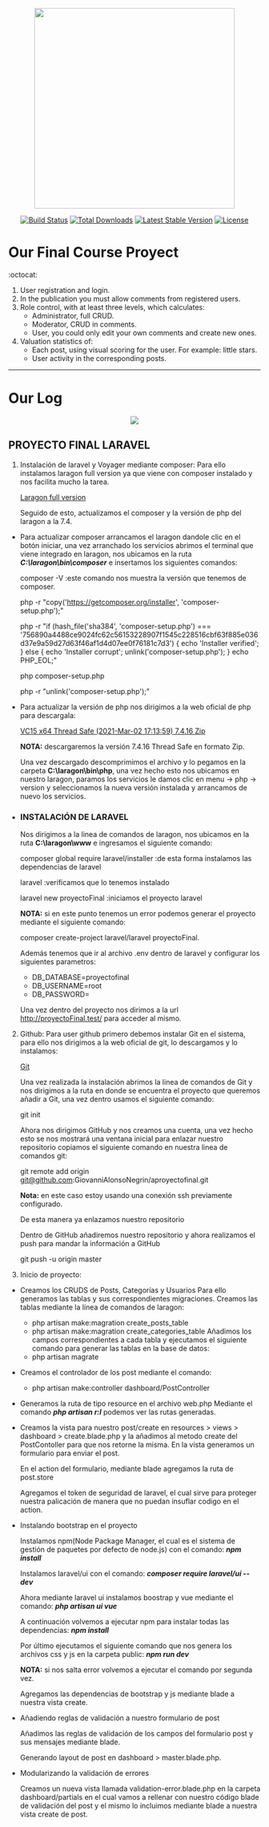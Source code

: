 <p align="center"><a href="https://laravel.com" target="_blank"><img src="https://raw.githubusercontent.com/laravel/art/master/logo-lockup/5%20SVG/2%20CMYK/1%20Full%20Color/laravel-logolockup-cmyk-red.svg" width="400"></a></p>

<p align="center">
<a href="https://travis-ci.org/laravel/framework"><img src="https://travis-ci.org/laravel/framework.svg" alt="Build Status"></a>
<a href="https://packagist.org/packages/laravel/framework"><img src="https://img.shields.io/packagist/dt/laravel/framework" alt="Total Downloads"></a>
<a href="https://packagist.org/packages/laravel/framework"><img src="https://img.shields.io/packagist/v/laravel/framework" alt="Latest Stable Version"></a>
<a href="https://packagist.org/packages/laravel/framework"><img src="https://img.shields.io/packagist/l/laravel/framework" alt="License"></a>
</p>

# Our Final Course Proyect

:octocat:

1. User registration and login.
2. In the publication you must allow comments from registered users.
3. Role control, with at least three levels, which calculates:
    - Administrator, full CRUD.
    - Moderator, CRUD in comments.
    - User, you could only edit your own comments and create new ones.
4. Valuation statistics of:
    - Each post, using visual scoring for the user. For example: little stars.
    - User activity in the corresponding posts.

* * * 

# **Our Log**

<p align="center"><img src="https://upload.wikimedia.org/wikipedia/commons/thumb/9/9a/Laravel.svg/200px-Laravel.svg.png"</p>

## PROYECTO FINAL LARAVEL


1. Instalación de laravel y Voyager mediante composer:
      Para ello instalamos laragon full version ya que viene con composer instalado y nos facilita mucho la tarea.
 
      [Laragon full version](https://laragon.org/download/index.html)
       
      Seguido de esto, actualizamos el composer y la versión de php del laragon a la 7.4.

 - Para actualizar composer arrancamos el laragon dandole clic en el botón iniciar, una vez arranchado los servicios abrimos el terminal que viene integrado en laragon, nos ubicamos en la ruta ***C:\laragon\bin\composer*** e insertamos los siguientes comandos:

      composer -V :este comando nos muestra la versión que tenemos de composer.

      php -r "copy('https://getcomposer.org/installer', 'composer-setup.php');"

      php -r "if (hash_file('sha384', 'composer-setup.php') === '756890a4488ce9024fc62c56153228907f1545c228516cbf63f885e036d37e9a59d27d63f46af1d4d07ee0f76181c7d3') { echo 'Installer verified'; } else { echo 'Installer corrupt'; unlink('composer-setup.php'); } echo PHP_EOL;"

      php composer-setup.php

      php -r "unlink('composer-setup.php');"

 - Para actualizar la versión de php nos dirigimos a la web oficial de php para descargala:

      [VC15 x64 Thread Safe (2021-Mar-02 17:13:59) 7.4.16 Zip](https://windows.php.net/download#php-8.0)
      
      **NOTA:** descargaremos la versión 7.4.16 Thread Safe en formato Zip.

      Una vez descargado descomprimimos el archivo y lo pegamos en la carpeta **C:\laragon\bin\php**, una vez hecho esto nos ubicamos en nuestro laragon, paramos los servicios le damos clic en menu -> php -> version y seleccionamos la nueva versión instalada y arrancamos de nuevo los servicios.

 - ### **INSTALACIÓN DE LARAVEL**
      Nos dirigimos a la linea de comandos de laragon, nos ubicamos en la ruta **C:\laragon\www** e ingresamos el siguiente comando:

      composer global require laravel/installer :de esta forma instalamos las dependencias de laravel

      laravel :verificamos que lo tenemos instalado

      laravel new proyectoFinal :iniciamos el proyecto laravel
 
      **NOTA:** si en este punto tenemos un error podemos generar el proyecto mediante el siguiente comando:

      composer create-project laravel/laravel proyectoFinal.

      Además tenemos que ir al archivo .env dentro de laravel y configurar los siguientes parametros:
 
      - DB_DATABASE=proyectofinal
      - DB_USERNAME=root
      - DB_PASSWORD=

      Una vez dentro del proyecto nos dirimos a la url http://proyectoFinal.test/ para acceder al mismo.
 
 2. Github:
       Para user github primero debemos instalar Git en el sistema, para ello nos dirigimos a la web oficial de git, lo descargamos y lo instalamos:

       [Git](https://git-scm.com/downloads)

       Una vez realizada la instalación abrimos la linea de comandos de Git y nos dirigimos a la ruta en donde se encuentra el proyecto que queremos añadir a Git, una vez dentro usamos el siguiente comando:

       git init 
 
       Ahora nos dirigimos GitHub y nos creamos una cuenta, una vez hecho esto se nos mostrará una ventana inicial para enlazar nuestro repositorio copiamos el siguiente comando en nuestra linea de comandos git:

       git remote add origin git@github.com:GiovanniAlonsoNegrin/aproyectofinal.git
       
       **Nota:** en este caso estoy usando una conexión ssh previamente configurado.

       De esta manera ya enlazamos nuestro repositorio

       Dentro de GitHub añadiremos nuestro repositorio y ahora realizamos el push para mandar la información a GitHub

       git push -u origin master

3. Inicio de proyecto:
- Creamos los CRUDS de Posts, Categorías y Usuarios
     Para ello generamos las tablas y sus correspondientes migraciones.
     Creamos las tablas mediante la línea de comandos de laragon:
     - php artisan make:magration create_posts_table
     - php artisan make:magration create_categories_table
     Añadimos los campos correspondientes a cada tabla y ejecutamos el siguiente comando para generar las tablas en la base de datos:
     - php artisan magrate

- Creamos el controlador de los post mediante el comando:
     - php artisan make:controller dashboard/PostController

- Generamos la ruta de tipo resource en el archivo web.php
     Mediante el comando ***php artisan r:l*** podemos ver las rutas generadas.

- Creamos la vista para nuestro post/create en resources > views > dashboard > create.blade.php y la añadimos al metodo create del PostContoller para que nos retorne la misma.
     En la vista generamos un formulario para enviar el post.

     En el action del formulario, mediante blade agregamos la ruta de post.store

     Agregamos el token de seguridad de laravel, el cual sirve para proteger nuestra palicación de manera que no puedan insuflar codigo en el action.

- Instalando bootstrap en el proyecto

     Instalamos npm(Node Package Manager, el cual es el sistema de gestión de paquetes por defecto de node.js) con el comando: ***npm install***
     
     Instalamos laravel/ui con el comando: ***composer require laravel/ui --dev***

     Ahora mediante laravel ui instalamos boostrap y vue mediante el comando: ***php artisan ui vue***

     A continuación volvemos a ejecutar npm para instalar todas las dependencias: ***npm install***

     Por último ejecutamos el siguiente comando que nos genera los archivos css y js en la carpeta public: ***npm run dev***

     **NOTA:** si nos salta error volvemos a ejecutar el comando por segunda vez.

     Agregamos las dependencias de bootstrap y js mediante blade a nuestra vista create.

- Añadiendo reglas de validación a nuestro formulario de post
     
     Añadimos las reglas de validación de los campos del formulario post y sus mensajes mediante blade.

     Generando layout de post en dashboard > master.blade.php.

- Modularizando la validación de errores

     Creamos un nueva vista llamada validation-error.blade.php en la carpeta dashboard/partials en el cual vamos a rellenar con nuestro código blade de validación del post y el mismo lo incluimos mediante blade a nuestra vista create de post.


